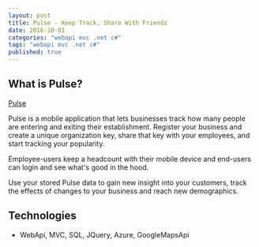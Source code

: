 ```yaml
---
layout: post
title: Pulse - Keep Track, Share With Friends
date: 2016-10-01
categories: "webapi mvc .net c#"
tags: "webapi mvc .net c#"
published: true
---
```


What is Pulse?
------------

[Pulse](https://pulsecounter122920161230081918.azurewebsites.net/)

Pulse is a mobile application that lets businesses track how many people are entering and exiting their establishment. Register your business and create a unique organization key, share that key with your employees, and start tracking your popularity.

Employee-users keep a headcount with their mobile device and end-users can login and see what's good in the hood.

Use your stored Pulse data to gain new insight into your customers, track the effects of changes to your business and reach new demographics.

Technologies
-----------------
- WebApi, MVC, SQL, JQuery, Azure, GoogleMapsApi

